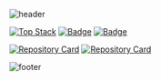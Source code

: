 ![header](https://capsule-render.vercel.app/api?type=waving&color=timeGradient&text=%20YoungJinn%20%20&height=200&fontSize=90)

[![Top Stack](https://widget.realdeveloper.pro/api/top?stack=javascript,nestjs,angularjs)](https://github.com/kimyoungjin98)
[![Badge](https://widget.realdeveloper.pro/api/badge?title=Languages&nbsp;and&nbsp;Framework&badges=JavaScript,Angular,NestJs,React,Java,nodejs,MongoDB,jQuery,Spring,SpringBoot)](https://github.com/kijepark)
[![Badge](https://widget.realdeveloper.pro/api/badge?title=Database&nbsp;and&nbsp;DevelOps&badges=Oracle,MySQL,Git)](https://github.com/kijepark)

[![Repository Card](https://widget.realdeveloper.pro/api/card?user=kimyoungjin98&repo=TeamProject_Malang)](https://github.com/kimyoungjin98/TeamProject_Malang)
[![Repository Card](https://widget.realdeveloper.pro/api/card?user=kimyoungjin98&repo=Toy_Project)](https://github.com/kimyoungjin98/Toy_Project)




<!-- [![youngjinn's GitHub stats](https://github-readme-stats.vercel.app/api?username=kimyoungjin98&count_private=true&custom_title=Youngjinn&nbsp;github&nbsp;&bg_color=30,92a8d1,f7cac9&title_color=fff&text_color=fff)](https://github.com/anuraghazra/github-readme-stats)

[![Top Langs](https://github-readme-stats.vercel.app/api/top-langs/?username=kimyoungjin98&layout=compact&custom_title=My&nbsp;Language&nbsp;&bg_color=30,f7cac9,92a8d1&title_color=fff&text_color=fff)](https://github.com/anuraghazra/github-readme-stats)

<h1><p align="center">:sparkles:Tech Stacks:sparkles:</p> -->


 
<!--   <p align="center">
    <img src="https://img.shields.io/badge/React-61DAFB?style=flat-square&logo=React&logoColor=white"/> 
    <img src="https://img.shields.io/badge/JavaScript-F7DF1E?style=flat-square&logo=JavaScript&logoColor=white"/>
  </p>
<p align="center"><img src="https://img.shields.io/badge/Java-007396?style=flat-square&logo=Java&logoColor=white"/>
<img src="https://img.shields.io/badge/Oracle-F80000?style=flat-square&logo=Oracle&logoColor=white"/>
<img src="https://img.shields.io/badge/Eclipse IDE-2C2255?style=flat-square&logo=Eclipse&logoColor=white"/>
  <img src="https://img.shields.io/badge/Sublime%20Text-FF9800?style=flat-square&logo=Sublime%20Text&logoColor=white"/>
  <img src="https://img.shields.io/badge/Spring-6DB33F?style=flat-square&logo=Spring&logoColor=white"/>
</p>
<p align="center"><img src="https://img.shields.io/badge/HTML5-E34F26?style=flat-square&logo=HTML5&logoColor=white"/> 
<img src="https://img.shields.io/badge/CSS3-1572B6?style=flat-square&logo=CSS3&logoColor=white"/>
  <img src="https://img.shields.io/badge/MySQL-4479A1?style=flat-square&logo=MySQL&logoColor=white"/>
<img src="https://img.shields.io/badge/Visual%20Studio%20Code-007ACC?style=flat-square&logo=Visual%20Studio%20Code&logoColor=white"/>
</p>

<h1><p align="center">:notes:Others:notes: -->
  
  
  
<!-- <p align="center">  
<a href="https://www.facebook.com/gyu250"><img src="https://img.shields.io/badge/facebook-1877f2?style=flat-square&logo=facebook&logoColor=white"/>
<a href="https://www.instagram.com/yj___98"><img src="https://img.shields.io/badge/Instagram-E4405F?style=flat-square&logo=Instagram&logoColor=white"/>
  </p> -->

![footer](https://capsule-render.vercel.app/api?section=footer&type=waving&color=gradient&text=%20)
 
  
  
